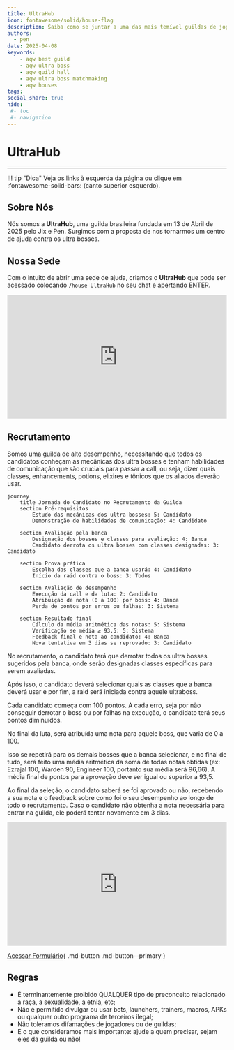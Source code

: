 ```yaml
---
title: UltraHub
icon: fontawesome/solid/house-flag
description: Saiba como se juntar a uma das mais temível guildas de jogadores endgame do AQWorlds.
authors:
  - pen
date: 2025-04-08
keywords:
    - aqw best guild
    - aqw ultra boss 
    - aqw guild hall
    - aqw ultra boss matchmaking
    - aqw houses
tags:
social_share: true
hide:
 #- toc
 #- navigation
---
```

# UltraHub
---
!!! tip "Dica"
    Veja os links à esquerda da página ou clique em :fontawesome-solid-bars: (canto superior esquerdo).

## Sobre Nós
Nós somos a **UltraHub**, uma guilda brasileira fundada em 13 de Abril de 2025 pelo Jix e Pen. Surgimos com a proposta de nos tornarmos um centro de ajuda contra os ultra bosses.

## Nossa Sede
Com o intuito de abrir uma sede de ajuda, criamos o **UltraHub** que pode ser acessado colocando `/house UltraHub` no seu chat e apertando ENTER.

<div style="position: relative; width: 100%; padding-bottom: 56.25%; height: 0; overflow: hidden;">
  <iframe 
    src="https://www.youtube.com/embed/Yc6KS2b2P7Y?si=Q_Lxz7nA6-6glzhX" 
    title="YouTube video player" 
    frameborder="0" 
    allow="accelerometer; autoplay; clipboard-write; encrypted-media; gyroscope; picture-in-picture; web-share" 
    referrerpolicy="strict-origin-when-cross-origin" 
    allowfullscreen 
    style="position: absolute; top: 0; left: 0; width: 100%; height: 100%;"
  ></iframe>
</div>

## Recrutamento
Somos uma guilda de alto desempenho, necessitando que todos os candidatos conheçam as mecânicas dos ultra bosses e tenham habilidades de comunicação que são cruciais para passar a call, ou seja, dizer quais classes, enhancements, potions, elixires e tônicos que os aliados deverão usar.

```mermaid
journey
    title Jornada do Candidato no Recrutamento da Guilda
    section Pré-requisitos
        Estudo das mecânicas dos ultra bosses: 5: Candidato
        Demonstração de habilidades de comunicação: 4: Candidato

    section Avaliação pela banca
        Designação dos bosses e classes para avaliação: 4: Banca
        Candidato derrota os ultra bosses com classes designadas: 3: Candidato

    section Prova prática
        Escolha das classes que a banca usará: 4: Candidato
        Início da raid contra o boss: 3: Todos

    section Avaliação de desempenho
        Execução da call e da luta: 2: Candidato
        Atribuição de nota (0 a 100) por boss: 4: Banca
        Perda de pontos por erros ou falhas: 3: Sistema

    section Resultado final
        Cálculo da média aritmética das notas: 5: Sistema
        Verificação se média ≥ 93.5: 5: Sistema
        Feedback final e nota ao candidato: 4: Banca
        Nova tentativa em 3 dias se reprovado: 3: Candidato

```

No recrutamento, o candidato terá que derrotar todos os ultra bosses sugeridos pela banca, onde serão designadas classes específicas para serem avaliadas. 

Após isso, o candidato deverá selecionar quais as classes que a banca deverá usar e por fim, a raid será iniciada contra aquele ultraboss.

Cada candidato começa com 100 pontos. A cada erro, seja por não conseguir derrotar o boss ou por falhas na execução, o candidato terá seus pontos diminuídos.

No final da luta, será atribuída uma nota para aquele boss, que varia de 0 a 100.

Isso se repetirá para os demais bosses que a banca selecionar, e no final de tudo, será feito uma média aritmética da soma de todas notas obtidas (ex: Ezrajal 100, Warden 90, Engineer 100, portanto sua média será 96,66). A média final de pontos para aprovação deve ser igual ou superior a 93,5.

Ao final da seleção, o candidato saberá se foi aprovado ou não, recebendo a sua nota e o feedback sobre como foi o seu desempenho ao longo de todo o recrutamento. Caso o candidato não obtenha a nota necessária para entrar na guilda, ele poderá tentar novamente em 3 dias.

<div style="position: relative; width: 100%; padding-bottom: 56.25%; height: 0; overflow: hidden;">
  <iframe 
    src="https://www.youtube.com/embed/5MOWeYzINBg?si=Q_Lxz7nA6-6glzhX" 
    title="YouTube video player" 
    frameborder="0" 
    allow="accelerometer; autoplay; clipboard-write; encrypted-media; gyroscope; picture-in-picture; web-share" 
    referrerpolicy="strict-origin-when-cross-origin" 
    allowfullscreen 
    style="position: absolute; top: 0; left: 0; width: 100%; height: 100%;"
  ></iframe>
</div>

[Acessar Formulário](https://forms.gle/xwvQpHDScw4FTWoZ7){ .md-button .md-button--primary }

## Regras
- É terminantemente proibido QUALQUER tipo de preconceito relacionado a raça, a sexualidade, a etnia, etc;
- Não é permitido divulgar ou usar bots, launchers, trainers, macros, APKs ou qualquer outro programa de terceiros ilegal;
- Não toleramos difamações de jogadores ou de guildas;
- E o que consideramos mais importante: ajude a quem precisar, sejam eles da guilda ou não!


